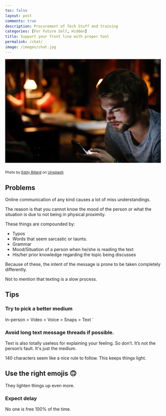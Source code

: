 ```yaml
---
toc: false
layout: post
comments: true
description: Procurement of Tech Stuff and training
categories: [For Future Self, Hidden]
title: Support your front line with proper tool
permalink: /chat/
image: /images/chat.jpg
---
```

![](/images/chat.jpg)


<sub>Photo by <a href="https://unsplash.com/@eddybllrd?utm_source=unsplash&amp;utm_medium=referral&amp;utm_content=creditCopyText">Eddy Billard</a> on <a href="https://unsplash.com/s/photos/texting?utm_source=unsplash&amp;utm_medium=referral&amp;utm_content=creditCopyText">Unsplash</a></sub>

## Problems
Online communication of any kind causes a lot of miss understandings.

The reason is that you cannot know the mood of the person or what the situation is due to not being in physical proximity.

These things are compounded by:
- Typos
- Words that seem sarcastic or taunts.
- Grammar
- Mood/Situation of a person when he/she is reading the text
- His/her prior knowledge regarding the topic being discusses

Because of these, the intent of the message is prone to be taken completely differently.

Not to mention that texting is a slow process.

## Tips

### Try to pick a better medium
In-person > Video > Voice > Snaps > Text
`
### Avoid long text message threads if possible.

Text is also totally useless for explaining your feeling. So don’t. It’s not the person’s fault. It's just the medium.

140 characters seem like a nice rule to follow. This keeps things light.

## Use the right emojis 🙃
They lighten things up even more.

### Expect delay
No one is free 100% of the time.